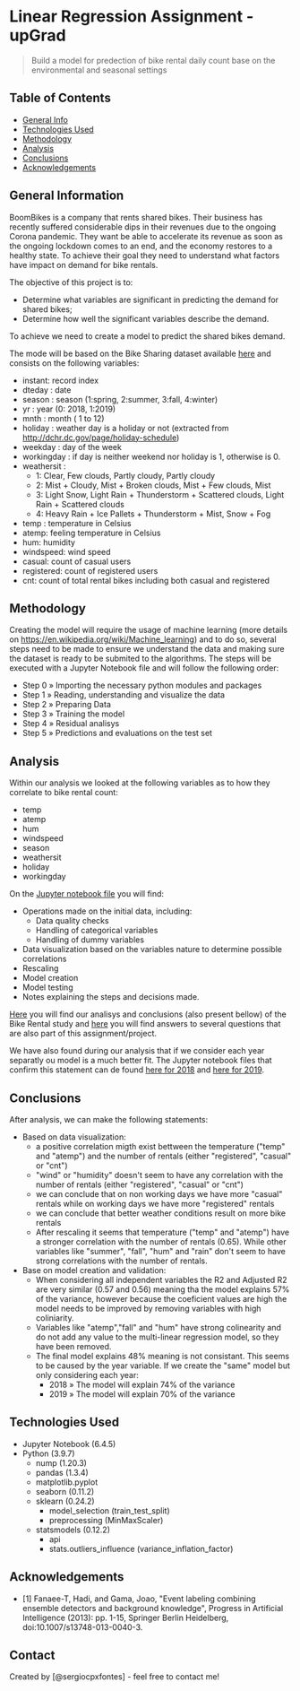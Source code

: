 # Linear Regression Assignment - upGrad
> Build a model for predection of bike rental daily count base on the environmental and seasonal settings


## Table of Contents
* [General Info](#general-information)
* [Technologies Used](#technologies-used)
* [Methodology](#methodology)
* [Analysis](#analysis)
* [Conclusions](#conclusions)
* [Acknowledgements](#acknowledgements)

<!-- You can include any other section that is pertinent to your problem -->

## General Information

BoomBikes is a company that rents shared bikes. Their business has recently suffered considerable dips in their revenues due to the ongoing Corona pandemic. They want be able to accelerate its revenue as soon as the ongoing lockdown comes to an end, and the economy restores to a healthy state. To achieve their goal they need to understand what factors have impact on demand for bike rentals.

The objective of this project is to:

 - Determine what variables are significant in predicting the demand for shared bikes;
 - Determine how well the significant variables describe the demand.

To achieve we need to create a model to predict the shared bikes demand.

The mode will be based on the Bike Sharing dataset available [here](day.csv) and consists on the following variables:

- instant: record index
- dteday : date
- season : season (1:spring, 2:summer, 3:fall, 4:winter)
- yr : year (0: 2018, 1:2019)
- mnth : month ( 1 to 12)
- holiday : weather day is a holiday or not (extracted from http://dchr.dc.gov/page/holiday-schedule)
- weekday : day of the week
- workingday : if day is neither weekend nor holiday is 1, otherwise is 0.
- weathersit : 
	- 1: Clear, Few clouds, Partly cloudy, Partly cloudy
	- 2: Mist + Cloudy, Mist + Broken clouds, Mist + Few clouds, Mist
	- 3: Light Snow, Light Rain + Thunderstorm + Scattered clouds, Light Rain + Scattered clouds
	- 4: Heavy Rain + Ice Pallets + Thunderstorm + Mist, Snow + Fog
- temp : temperature in Celsius
- atemp: feeling temperature in Celsius
- hum: humidity
- windspeed: wind speed
- casual: count of casual users
- registered: count of registered users
- cnt: count of total rental bikes including both casual and registered

<!-- You don't have to answer all the questions - just the ones relevant to your project. -->
## Methodology

Creating the model will require the usage of machine learning (more details on https://en.wikipedia.org/wiki/Machine_learning) and to do so, several steps  need to be made to ensure we understand the data and making sure the dataset is ready to be submited to the algorithms. The steps will be executed with a Jupyter Notebook file and will follow the following order:

- Step 0 » Importing the necessary python modules and packages
- Step 1 » Reading, understanding and visualize the data
- Step 2 » Preparing Data
- Step 3 » Training the model
- Step 4 » Residual analisys
- Step 5 » Predictions and evaluations on the test set

## Analysis

Within our analysis we looked at the following variables as to how they correlate to bike rental count: 

  - temp
  - atemp
  - hum
  - windspeed
  - season
  - weathersit
  - holiday
  - workingday

On the [Jupyter notebook file](bikerentalstudy.ipynb) you will find:
  
  - Operations made on the initial data, including:
  	- Data quality checks
  	- Handling of categorical variables
  	- Handling of dummy variables
  - Data visualization based on the variables nature to determine possible correlations
  - Rescaling
  - Model creation
  - Model testing
  - Notes explaining the steps and decisions made.

[Here](bikerentalstudy.pdf) you will find our analisys and conclusions (also present bellow) of the Bike Rental study and [here](linearregressionsubjectivequestions.pdf) you will find answers to several questions that are also part of this assignment/project.

We have also found during our analysis that if we consider each year separatly ou model is a much better fit. The Jupyter notebook files that confirm this statement can de found [here for 2018](bikerentalstudy_2018.ipynb) and [here for 2019](bikerentalstudy_2019.ipynb).

## Conclusions

After analysis, we can make the following statements:

- Based on data visualization:
	- a positive correlation migth exist bettween the temperature ("temp" and "atemp") and the number of rentals (either "registered", "casual" or "cnt")
	- "wind" or "humidity" doesn't seem to have any correlation with the number of rentals (either "registered", "casual" or "cnt")
	- we can conclude that on non working days we have more "casual" rentals while on working days we have more "registered" rentals
	- we can conclude that better weather conditions result on more bike rentals
	- After rescaling it seems that temperature ("temp" and "atemp") have a stronger correlation with the number of rentals (0.65). While other variables like "summer", "fall", "hum" and "rain" don't seem to have strong correlations with the number of rentals.
- Base on model creation and validation:
	- When considering all independent variables the R2 and Adjusted R2 are very similar (0.57 and 0.56) meaning tha the model explains 57% of the variance, however because the coeficient values are high the model needs to be improved by removing variables with high coliniarity. 
	- Variables like "atemp","fall" and "hum" have strong colinearity and do not add any value to the multi-linear regression model, so they have been removed.
	- The final model explains 48% meaning is not consistant. This seems to be caused by the year variable. If we create the "same" model but only considering each year:
		- 2018 » The model will explain 74% of the variance
		- 2019 » The model will explain 70% of the variance 

<!-- You don't have to answer all the questions - just the ones relevant to your project. -->


## Technologies Used

- Jupyter Notebook (6.4.5)
- Python (3.9.7)
  - nump (1.20.3)
  - pandas (1.3.4)
  - matplotlib.pyplot
  - seaborn (0.11.2)
  - sklearn (0.24.2)
    - model_selection (train_test_split)  
    - preprocessing (MinMaxScaler)
  - statsmodels (0.12.2)
    - api
    - stats.outliers_influence (variance_inflation_factor)

<!-- As the libraries versions keep on changing, it is recommended to mention the version of library used in this project -->

## Acknowledgements
- [1] Fanaee-T, Hadi, and Gama, Joao, "Event labeling combining ensemble detectors and background knowledge", Progress in Artificial Intelligence (2013): pp. 1-15, Springer Berlin Heidelberg, doi:10.1007/s13748-013-0040-3.

## Contact
Created by [@sergiocpxfontes] - feel free to contact me!


<!-- Optional -->
<!-- ## License -->
<!-- This project is open source and available under the [... License](). -->

<!-- You don't have to include all sections - just the one's relevant to your project -->
